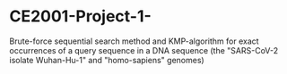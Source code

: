 # CE2001-Project-1-
Brute-force sequential search method and KMP-algorithm for exact occurrences of a query sequence in a DNA sequence (the "SARS-CoV-2 isolate Wuhan-Hu-1" and "homo-sapiens" genomes)
